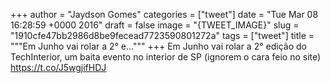 
+++
author = "Jaydson Gomes"
categories = ["tweet"]
date = "Tue Mar 08 16:28:59 +0000 2016"
draft = false
image = "{TWEET_IMAGE}"
slug = "1910cfe47bb2986d8be9fecead7723590801272a"
tags = ["tweet"]
title = """Em Junho vai rolar a 2° e..."""
+++
Em Junho vai rolar a 2° edição do TechInterior, um baita evento no interior de SP (ignorem o cara feio no site) https://t.co/J5wgjifHDJ
